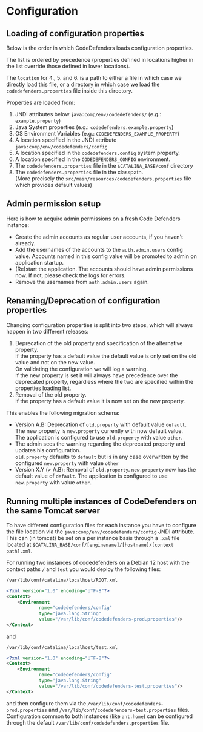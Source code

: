 # Configuration

## Loading of configuration properties

Below is the order in which CodeDefenders loads configuration properties.

The list is ordered by precedence (properties defined in locations higher in the list override those defined in lower locations).

The `location` for 4., 5. and 6. is a path to either a file in which case we directly load this file, or a directory in which case we load the `codedefenders.properties` file inside this directory.

Properties are loaded from:
1. JNDI attributes below `java:comp/env/codedefenders/` (e.g.: `example.property`)
2. Java System properties (e.g.: `codedefenders.example.property`)
3. OS Environment Variables (e.g.: `CODEDEFENDERS_EXAMPLE_PROPERTY`)
4. A location specified in the JNDI attribute `java:comp/env/codedefenders/config`
5. A location specified in the `codedefenders.config` system property.
6. A location specified in the `CODEDEFENDERS_CONFIG` environment.
7. The `codedefenders.properties` file in the `$CATALINA_BASE/conf` directory
8. The `codedefenders.properties` file in the classpath.  
(More precisely the `src/main/resources/codedefenders.properties` file which provides default values)

## Admin permission setup

Here is how to acquire admin permissions on a fresh Code Defenders instance:
- Create the admin accounts as regular user accounts, if you haven't already.
- Add the usernames of the accounts to the `auth.admin.users` config value.
Accounts named in this config value will be promoted to admin on application startup.
- (Re)start the application. The accounts should have admin permissions now.
If not, please check the logs for errors.
- Remove the usernames from `auth.admin.users` again.

## Renaming/Deprecation of configuration properties

Changing configuration properties is split into two steps, which will always happen in two different releases:
1. Deprecation of the old property and specification of the alternative property.  
  If the property has a default value the default value is only set on the old value and not on the new value.  
  On validating the configuration we will log a warning.  
  If the new property is set it will always have precedence over the deprecated property, regardless where the two are specified within the properties loading list.
2. Removal of the old property.  
  If the property has a default value it is now set on the new property.

This enables the following migration schema:
- Version A.B: 
   Deprecation of `old.property` with default value `default`.  
   The new property is `new.property` currently with now default value.  
   The application is configured to use `old.property` with value `other`.
- The admin sees the warning regarding the deprecated property and updates his configuration.  
  `old.property` defaults to `default` but is in any case overwritten by the configured `new.property` with value `other`
- Version X.Y (> A.B):
  Removal of `old.property`.
  `new.property` now has the default value of `default`.
  The application is configured to use `new.property` with value `other`.


## Running multiple instances of CodeDefenders on the same Tomcat server

To have different configuration files for each instance you have to configure the file location via the `java:comp/env/codedefenders/config` JNDI attribute.  
This can (in tomcat) be set on a per instance basis through a `.xml` file located at `$CATALINA_BASE/conf/[enginename]/[hostname]/[context path].xml`.

For running two instances of codedefenders on a Debian 12 host with the context paths `/` and `test` you would deploy the following files:

`/var/lib/conf/catalina/localhost/ROOT.xml`  
```xml
<?xml version="1.0" encoding="UTF-8"?>
<Context>
    <Environment
            name="codedefenders/config"
            type="java.lang.String"
            value="/var/lib/conf/codedefenders-prod.properties"/>
</Context>
```

and 

`/var/lib/conf/catalina/localhost/test.xml`  
```xml
<?xml version="1.0" encoding="UTF-8"?>
<Context>
    <Environment
            name="codedefenders/config"
            type="java.lang.String"
            value="/var/lib/conf/codedefenders-test.properties"/>
</Context>
```

and then configure them via the `/var/lib/conf/codedefenders-prod.properties` and `/var/lib/conf/codedefenders-test.properties` files.  
Configuration common to both instances (like `ant.home`) can be configured through the default `/var/lib/conf/codedefenders.properties` file.
